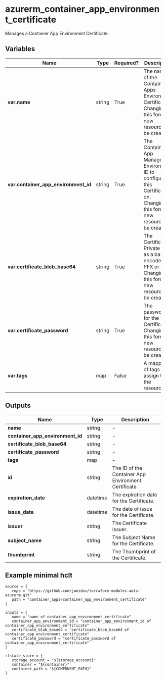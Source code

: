 # azurerm_container_app_environment_certificate

Manages a Container App Environment Certificate.

## Variables

| Name | Type | Required? |  Description |
| ---- | ---- | --------- |  ----------- |
| **var.name** | string | True | The name of the Container Apps Environment Certificate. Changing this forces a new resource to be created. | 
| **var.container_app_environment_id** | string | True | The Container App Managed Environment ID to configure this Certificate on. Changing this forces a new resource to be created. | 
| **var.certificate_blob_base64** | string | True | The Certificate Private Key as a base64 encoded PFX or PEM. Changing this forces a new resource to be created. | 
| **var.certificate_password** | string | True | The password for the Certificate. Changing this forces a new resource to be created. | 
| **var.tags** | map | False | A mapping of tags to assign to the resource. | 



## Outputs

| Name | Type | Description |
| ---- | ---- | --------- | 
| **name** | string  | - | 
| **container_app_environment_id** | string  | - | 
| **certificate_blob_base64** | string  | - | 
| **certificate_password** | string  | - | 
| **tags** | map  | - | 
| **id** | string  | The ID of the Container App Environment Certificate | 
| **expiration_date** | datetime  | The expiration date for the Certificate. | 
| **issue_date** | datetime  | The date of issue for the Certificate. | 
| **issuer** | string  | The Certificate Issuer. | 
| **subject_name** | string  | The Subject Name for the Certificate. | 
| **thumbprint** | string  | The Thumbprint of the Certificate. | 

## Example minimal hclt

```hcl
source = {
   repo = "https://github.com/jumidev/terraform-modules-auto-azurerm.git" 
   path = "container_apps/container_app_environment_certificate" 
}

inputs = {
   name = "name of container_app_environment_certificate" 
   container_app_environment_id = "container_app_environment_id of container_app_environment_certificate" 
   certificate_blob_base64 = "certificate_blob_base64 of container_app_environment_certificate" 
   certificate_password = "certificate_password of container_app_environment_certificate" 
}

tfstate_store = {
   storage_account = "${storage_account}" 
   container = "${container}" 
   container_path = "${COMPONENT_PATH}" 
}


```